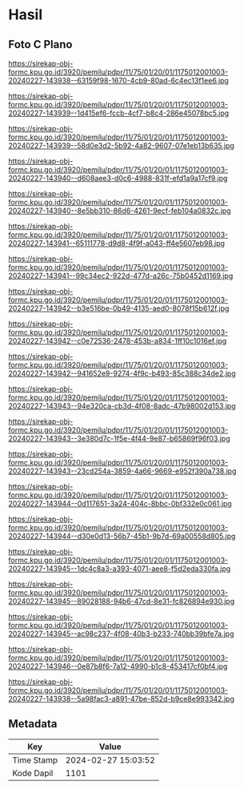 # Hasil

## Foto C Plano

https://sirekap-obj-formc.kpu.go.id/3920/pemilu/pdpr/11/75/01/20/01/1175012001003-20240227-143938--63159f98-1670-4cb9-80ad-6c4ec13f1ee6.jpg

https://sirekap-obj-formc.kpu.go.id/3920/pemilu/pdpr/11/75/01/20/01/1175012001003-20240227-143939--1d415ef6-fccb-4cf7-b8c4-286e45078bc5.jpg

https://sirekap-obj-formc.kpu.go.id/3920/pemilu/pdpr/11/75/01/20/01/1175012001003-20240227-143939--58d0e3d2-5b92-4a82-9607-07e1eb13b635.jpg

https://sirekap-obj-formc.kpu.go.id/3920/pemilu/pdpr/11/75/01/20/01/1175012001003-20240227-143940--d608aee3-d0c6-4988-831f-efd1a9a17cf9.jpg

https://sirekap-obj-formc.kpu.go.id/3920/pemilu/pdpr/11/75/01/20/01/1175012001003-20240227-143940--8e5bb310-86d6-4261-9ecf-feb104a0832c.jpg

https://sirekap-obj-formc.kpu.go.id/3920/pemilu/pdpr/11/75/01/20/01/1175012001003-20240227-143941--65111778-d9d8-4f9f-a043-ff4e5607eb98.jpg

https://sirekap-obj-formc.kpu.go.id/3920/pemilu/pdpr/11/75/01/20/01/1175012001003-20240227-143941--99c34ec2-922d-477d-a26c-75b0452d1169.jpg

https://sirekap-obj-formc.kpu.go.id/3920/pemilu/pdpr/11/75/01/20/01/1175012001003-20240227-143942--b3e516be-0b49-4135-aed0-8078f15b612f.jpg

https://sirekap-obj-formc.kpu.go.id/3920/pemilu/pdpr/11/75/01/20/01/1175012001003-20240227-143942--c0e72536-2478-453b-a834-1ff10c1016ef.jpg

https://sirekap-obj-formc.kpu.go.id/3920/pemilu/pdpr/11/75/01/20/01/1175012001003-20240227-143942--941652e9-9274-4f9c-b493-85c388c34de2.jpg

https://sirekap-obj-formc.kpu.go.id/3920/pemilu/pdpr/11/75/01/20/01/1175012001003-20240227-143943--94e320ca-cb3d-4f08-8adc-47b98002d153.jpg

https://sirekap-obj-formc.kpu.go.id/3920/pemilu/pdpr/11/75/01/20/01/1175012001003-20240227-143943--3e380d7c-1f5e-4f44-9e87-b65869f96f03.jpg

https://sirekap-obj-formc.kpu.go.id/3920/pemilu/pdpr/11/75/01/20/01/1175012001003-20240227-143943--23cd254a-3859-4a66-9669-e952f390a738.jpg

https://sirekap-obj-formc.kpu.go.id/3920/pemilu/pdpr/11/75/01/20/01/1175012001003-20240227-143944--0d117651-3a24-404c-8bbc-0bf332e0c061.jpg

https://sirekap-obj-formc.kpu.go.id/3920/pemilu/pdpr/11/75/01/20/01/1175012001003-20240227-143944--d30e0d13-56b7-45b1-9b7d-69a00558d805.jpg

https://sirekap-obj-formc.kpu.go.id/3920/pemilu/pdpr/11/75/01/20/01/1175012001003-20240227-143945--1dc4c8a3-a393-4071-aee8-f5d2eda330fa.jpg

https://sirekap-obj-formc.kpu.go.id/3920/pemilu/pdpr/11/75/01/20/01/1175012001003-20240227-143945--89028188-94b6-47cd-8e31-fc826894e930.jpg

https://sirekap-obj-formc.kpu.go.id/3920/pemilu/pdpr/11/75/01/20/01/1175012001003-20240227-143945--ac98c237-4f08-40b3-b233-740bb39bfe7a.jpg

https://sirekap-obj-formc.kpu.go.id/3920/pemilu/pdpr/11/75/01/20/01/1175012001003-20240227-143946--0e87b8f6-7a12-4990-b1c8-453417cf0bf4.jpg

https://sirekap-obj-formc.kpu.go.id/3920/pemilu/pdpr/11/75/01/20/01/1175012001003-20240227-143938--5a98fac3-a891-47be-852d-b9ce8e993342.jpg


## Metadata

| Key        | Value               |
| ---------- | ------------------- |
| Time Stamp | 2024-02-27 15:03:52 |
| Kode Dapil | 1101                |



